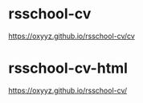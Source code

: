 # rsschool-cv
https://oxyyz.github.io/rsschool-cv/cv

# rsschool-cv-html
https://oxyyz.github.io/rsschool-cv/